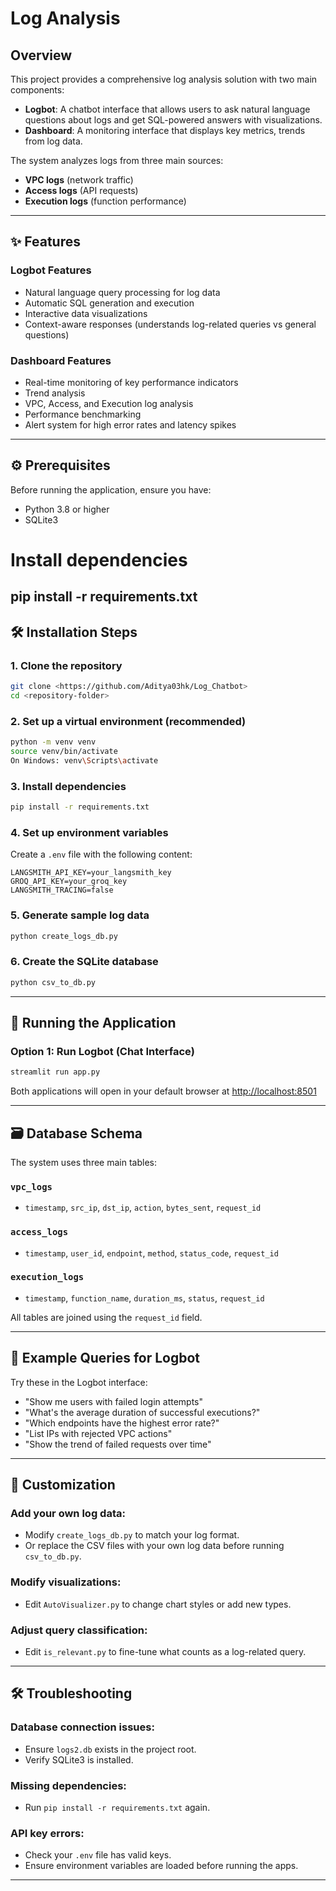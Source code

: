 # Log Analysis 

## Overview

This project provides a comprehensive log analysis solution with two main components:

- **Logbot**: A chatbot interface that allows users to ask natural language questions about logs and get SQL-powered answers with visualizations.
- **Dashboard**: A monitoring interface that displays key metrics, trends from log data.

The system analyzes logs from three main sources:
- **VPC logs** (network traffic)
- **Access logs** (API requests)
- **Execution logs** (function performance)

---

## ✨ Features

### Logbot Features
- Natural language query processing for log data
- Automatic SQL generation and execution
- Interactive data visualizations
- Context-aware responses (understands log-related queries vs general questions)

### Dashboard Features
- Real-time monitoring of key performance indicators
- Trend analysis
- VPC, Access, and Execution log analysis
- Performance benchmarking
- Alert system for high error rates and latency spikes

---

## ⚙️ Prerequisites

Before running the application, ensure you have:

- Python 3.8 or higher
- SQLite3

# Install dependencies
pip install -r requirements.txt
---

## 🛠️ Installation Steps

### 1. Clone the repository
```bash
git clone <https://github.com/Aditya03hk/Log_Chatbot>
cd <repository-folder>
```

### 2. Set up a virtual environment (recommended)
```bash
python -m venv venv
source venv/bin/activate  
On Windows: venv\Scripts\activate
```

### 3. Install dependencies
```bash
pip install -r requirements.txt
```

### 4. Set up environment variables
Create a `.env` file with the following content:
```
LANGSMITH_API_KEY=your_langsmith_key
GROQ_API_KEY=your_groq_key
LANGSMITH_TRACING=false
```

### 5. Generate sample log data
```bash
python create_logs_db.py
```

### 6. Create the SQLite database
```bash
python csv_to_db.py
```

---

## 🚀 Running the Application

### Option 1: Run Logbot (Chat Interface)
```bash
streamlit run app.py
```


Both applications will open in your default browser at [http://localhost:8501](http://localhost:8501)

---


## 🗃️ Database Schema

The system uses three main tables:

### `vpc_logs`
- `timestamp`, `src_ip`, `dst_ip`, `action`, `bytes_sent`, `request_id`

### `access_logs`
- `timestamp`, `user_id`, `endpoint`, `method`, `status_code`, `request_id`

### `execution_logs`
- `timestamp`, `function_name`, `duration_ms`, `status`, `request_id`

All tables are joined using the `request_id` field.

---

## 💬 Example Queries for Logbot

Try these in the Logbot interface:

- "Show me users with failed login attempts"
- "What's the average duration of successful executions?"
- "Which endpoints have the highest error rate?"
- "List IPs with rejected VPC actions"
- "Show the trend of failed requests over time"

---

## 🔧 Customization

### Add your own log data:
- Modify `create_logs_db.py` to match your log format.
- Or replace the CSV files with your own log data before running `csv_to_db.py`.

### Modify visualizations:
- Edit `AutoVisualizer.py` to change chart styles or add new types.

### Adjust query classification:
- Edit `is_relevant.py` to fine-tune what counts as a log-related query.

---

## 🛠️ Troubleshooting

### Database connection issues:
- Ensure `logs2.db` exists in the project root.
- Verify SQLite3 is installed.

### Missing dependencies:
- Run `pip install -r requirements.txt` again.

### API key errors:
- Check your `.env` file has valid keys.
- Ensure environment variables are loaded before running the apps.

---


